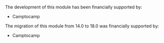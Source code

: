 The development of this module has been financially supported by:

- Camptocamp

The migration of this module from 14.0 to 18.0 was financially supported by:

- Camptocamp
